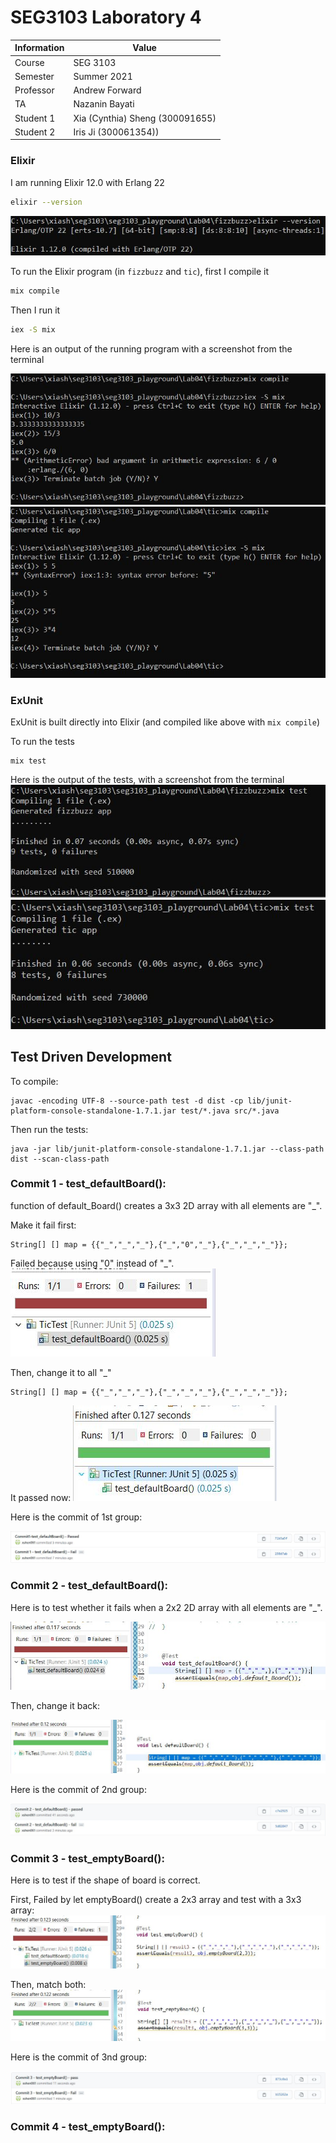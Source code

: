 # SEG3103 Laboratory 4

| Information | Value |
| --- | --- |
| Course | SEG 3103 |
| Semester | Summer 2021 |
| Professor | Andrew Forward |
| TA | Nazanin Bayati |
| Student 1 | Xia (Cynthia) Sheng (300091655) |
| Student 2 | Iris Ji (300061354)) |


### Elixir

I am running Elixir 12.0 with Erlang 22

```bash
elixir --version
```
![version](assets/elixir-version.JPG)

To run the Elixir program (in `fizzbuzz` and `tic`), first I compile it

```bash
mix compile
```

Then I run it

```bash
iex -S mix
```

Here is an output of the running program with a screenshot from the terminal

![compile](assets/elixir-fb.JPG)
![compile](assets/elixir-tic.JPG)

### ExUnit

ExUnit is built directly into Elixir (and compiled like above with `mix compile`)

To run the tests

```
mix test
```

Here is the output of the tests, with a screenshot from the terminal
![test](assets/elixir-fbtest.JPG)
![test](assets/elixir-tictest.JPG)


## Test Driven Development

To compile:

    javac -encoding UTF-8 --source-path test -d dist -cp lib/junit-platform-console-standalone-1.7.1.jar test/*.java src/*.java

Then run the tests:

```
java -jar lib/junit-platform-console-standalone-1.7.1.jar --class-path dist --scan-class-path
```


### Commit 1 - test_defaultBoard():

function of default_Board() creates a 3x3 2D array with all elements are "_".

Make it fail first:
```
String[] [] map = {{"_","_","_"},{"_","0","_"},{"_","_","_"}};
```

Failed because using "0" instead of "_".
![TDD](assets/fail1.JPG)

Then, change it to all "_" 

```
String[] [] map = {{"_","_","_"},{"_","_","_"},{"_","_","_"}};
```

It passed now:
![TDD](assets/pass1.JPG)

Here is the commit of 1st group:

![image](assets/group1.JPG)


### Commit 2 - test_defaultBoard():

Here is to test whether it fails when a 2x2 2D array with all elements are "_".

![TDD](assets/fail2.JPG)

Then, change it back:

![TDD](assets/pass2.JPG)

Here is the commit of 2nd group:

![image](assets/group2.JPG)

### Commit 3 - test_emptyBoard():

Here is to test if the shape of board is correct. 

First, Failed by let emptyBoard() create a 2x3 array and test with a 3x3 array:
![TDD](assets/fail3.JPG)

Then, match both:
![TDD](assets/pass3.JPG)

Here is the commit of 3nd group:

![image](assets/group3.JPG)

### Commit 4 - test_emptyBoard():

